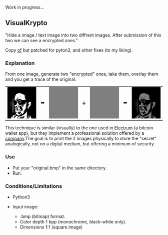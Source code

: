 Work in progress...

## VisualKrypto

"Hide a image / text image into two diffrent images. After submission of this two we can see a encrypted ones." 

Copy [of](https://github.com/michal93cz/VisualKrypto) but patched for pyton3, and other fixes (to my liking).

### Explanation


From one image, generate two "encrypted" ones, take them, overlay them and you get a trace of the original.

<table>
      <tr><td><img src="original.bmp" title="Original" width="100" height="100"/></td><td>➡️</td><td><img src="1.bmp" title="&quot;Encrypted&quot; 1" width="100" height="100"/></td><td>➕</td><td><img src="2.bmp" title="&quot;Encrypted&quot; 2" width="100" height="100"/></td><td>➡️</td><td><img src="final.bmp" title="Combined" width="100" height="100"/></td></tr>
</table>

This technique is similar (visually) to the one used in [Electrum](https://bitcoin.org/en/wallets/desktop/linux/electrum/) (a bitcoin wallet app), but they implement a professional solution offered by a [company](https://revealer.cc/index.php/).The goal is to print the 2 images physically to store the "secret" analogically, not on a digital medium, but offering a minimum of security.



<!-- Markdown Github ver. not support tables without headers
  Original |  | 1 |  | 2 |  | Final 
  --- | --- | --- | --- | --- | --- | --- 
  <img src="original.bmp" title="Original" width="100" height="100"/> | ➡️ | <img src="1.bmp" title="&quot;Encrypted&quot; 1" width="100" height="100"/> | ➕ | <img src="2.bmp" title="&quot;Encrypted&quot; 2" width="100" height="100"/> | ➡️ | <img src="final.bmp" title="Combined" width="100" height="100"/>

-->

### Use
- Put your "original.bmp" in the same directory.
- Run.

### Conditions/Limitations
- Python3

- Input image:
  - .bmp (bitmap) format.
  - Color depth 1 bpp (monochrome, black-white only).
  - Dimensions 1:1 (square image)
